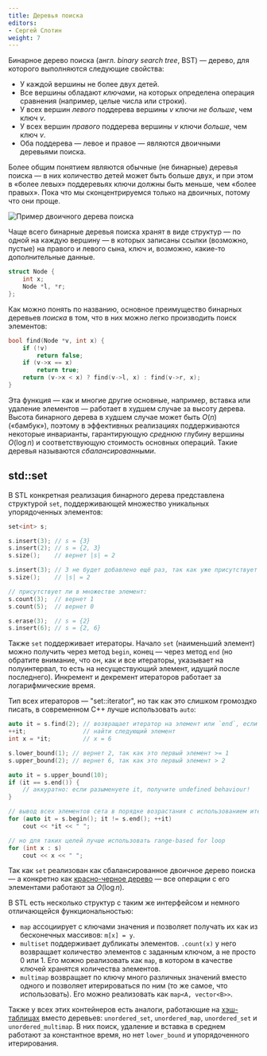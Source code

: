 ```yaml
---
title: Деревья поиска
editors:
- Сергей Слотин
weight: 7
---
```


Бинарное дерево поиска (англ. *binary search tree*, BST) — дерево, для которого выполняются следующие свойства:

- У каждой вершины не более двух детей.
- Все вершины обладают *ключами*, на которых определена операция сравнения (например, целые числа или строки).
- У всех вершин *левого* поддерева вершины $v$ ключи *не больше*, чем ключ $v$.
- У всех вершин *правого* поддерева вершины $v$ ключи *больше*, чем ключ $v$.
- Оба поддерева — левое и правое — являются двоичными деревьями поиска.

Более общим понятием являются обычные (не бинарные) деревья поиска — в них количество детей может быть больше двух, и при этом в «более левых» поддеревьях ключи должны быть меньше, чем «более правых». Пока что мы сконцентрируемся только на двоичных, потому что они проще.

![Пример двоичного дерева поиска](/img/bst.svg)

Чаще всего бинарные деревья поиска хранят в виде структур — по одной на каждую вершину — в которых записаны ссылки (возможно, пустые) на правого и левого сына, ключ и, возможно, какие-то дополнительные данные.

```cpp
struct Node {
    int x;
    Node *l, *r;
};
```

Как можно понять по названию, основное преимущество бинарных деревьев *поиска* в том, что в них можно легко производить поиск элементов:

```cpp
bool find(Node *v, int x) {
    if (!v)
        return false;
    if (v->x == x)
        return true;
    return (v->x < x) ? find(v->l, x) : find(v->r, x);
}
```

Эта функция — как и многие другие основные, например, вставка или удаление элементов — работает в худшем случае за высоту дерева. Высота бинарного дерева в худшем случае может быть $O(n)$ («бамбук»), поэтому в эффективных реализациях поддерживаются некоторые инварианты, гарантирующую *среднюю* глубину вершины $O(\log n)$ и соответствующую стоимость основных операций. Такие деревья называются *сбалансированными*.

## std::set

В STL конкретная реализация бинарного дерева представлена структурой `set`, поддерживающей множество уникальных упорядоченных элементов:

```cpp
set<int> s;

s.insert(3); // s = {3}
s.insert(2); // s = {2, 3}
s.size();    // вернет |s| = 2

s.insert(3); // 3 не будет добавлено ещё раз, так как уже присутствует в множестве
s.size();    // |s| = 2

// присутствует ли в множестве элемент:
s.count(3);  // вернет 1
s.count(5);  // вернет 0

s.erase(3);  // s = {2}
s.insert(6); // s = {2, 6}
```

Также `set` поддерживает итераторы. Начало `set` (наименьший элемент) можно получить через метод `begin`, конец — через метод `end` (но обратите внимание, что он, как и все итераторы, указывает на полуинтервал, то есть на несуществующий элемент, идущий после последнего). Инкремент и декремент итераторов работает за логарифмические время.

Тип всех итераторов — "set<T>::iterator", но так как это слишком громоздко писать, в современном C++ лучше использовать `auto`:

```cpp
auto it = s.find(2); // возвращает итератор на элемент или `end`, если элемента нет
++it;                // найти следующий элемент
int x = *it;         // x = 6 

s.lower_bound(1); // вернет 2, так как это первый элемент >= 1
s.upper_bound(2); // вернет 6, так как это первый элемент > 2

auto it = s.upper_bound(10);
if (it == s.end()) {
    // аккуратно: если разыменуете it, получите undefined behaviour!
}

// вывод всех элементов сета в порядке возрастания с использованием итераторов
for (auto it = s.begin(); it != s.end(); ++it)
    cout << *it << " ";

// но для таких целей лучше использовать range-based for loop
for (int x : s)
    cout << x << " ";
```

Так как `set` реализован как сбалансированное двоичное дерево поиска — а конкретно как [красно-черное дерево](https://neerc.ifmo.ru/wiki/index.php?title=%D0%9A%D1%80%D0%B0%D1%81%D0%BD%D0%BE-%D1%87%D0%B5%D1%80%D0%BD%D0%BE%D0%B5_%D0%B4%D0%B5%D1%80%D0%B5%D0%B2%D0%BE) — все операции с его элементами работают за $O(\log n)$.

В STL есть несколько структур с таким же интерфейсом и немного отличающейся функциональностью:

- `map` ассоциирует с ключами значения и позволяет получать их как из бесконечных массивов: `m[x] = y`.
- `multiset` поддерживает дубликаты элементов. `.count(x)` у него возвращает количество элементов с заданным ключом, а не просто 0 или 1. Его можно реализовать как `map`, в котором в качестве ключей хранятся количества элементов.
- `multimap` возвращает по ключу много различных значений вместо одного и позволяет итерироваться по ним (то же самое, что использовать). Его можно реализовать как `map<A, vector<B>>`.

Также у всех этих контейнеров есть аналоги, работающие на [хэш-таблицах](../set-structures/hash-table) вместо деревьев: `unordered_set`, `unordered_map`, `unordered_set` и `unordered_multimap`. В них поиск, удаление и вставка в среднем работают за константное время, но нет `lower_bound` и упорядоченного итерирования.
